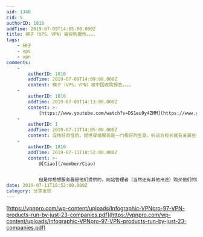 ```yaml
---
aid: 1340
cid: 5
authorID: 1816
addTime: 2019-07-09T14:05:00.000Z
title: 梯子（VPS，VPN）被收购报告。。。。
tags:
    - 梯子
    - vps
    - vpn
comments:
    -
        authorID: 1816
        addTime: 2019-07-09T14:09:00.000Z
        content: 梯子（VPS，VPN）被中国收购报告。。。。
    -
        authorID: 1816
        addTime: 2019-07-09T14:13:00.000Z
        content: >-
            [https://www.youtube.com/watch?v=DS1eu9y4ZMM](https://www.youtube.com/watch?v=DS1eu9y4ZMM)
    -
        authorID: 1
        addTime: 2019-07-11T14:05:00.000Z
        content: 没啥好奇怪的，提供穿墙服务是一门极好的生意，听说方校长就有亲属在做这个（不对此言论负责）。
    -
        authorID: 1816
        addTime: 2019-07-11T18:52:00.000Z
        content: >-
            @[Ciao](/member/Ciao)


            但是你想想服务器是他们提供的，网站管理者（当然还有其他用途）购买他们的服务器之后，注册该网站的用户资料（邮箱，用户名，用户密码，微信，QQ号码，支付宝等注册信息）会不会也被他们获取？想封IP就封IP，想关掉谁的站点都可以用任何理由关掉。
date: 2019-07-11T18:52:00.000Z
category: 分享发现
---
```


[https://vpnpro.com/wp-content/uploads/Infographic-VPNpro-97-VPN-products-run-by-just-23-companies.pdf](https://vpnpro.com/wp-content/uploads/Infographic-VPNpro-97-VPN-products-run-by-just-23-companies.pdf)
